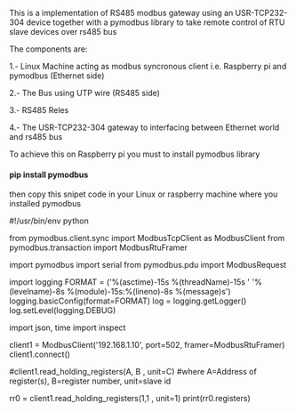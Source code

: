 This is a implementation of RS485 modbus gateway using an USR-TCP232-304 device together with a pymodbus library to take remote control of RTU slave devices over rs485 bus

The components are:

1.- Linux Machine acting as modbus syncronous client i.e. Raspberry pi and pymodbus (Ethernet side)

2.- The Bus using UTP wire (RS485 side)

3.- RS485 Reles

4.- The USR-TCP232-304 gateway to interfacing between Ethernet world and rs485 bus

To achieve this on Raspberry pi you must to install pymodbus library

#### pip install pymodbus

then copy this snipet code in your Linux or raspberry machine where you installed pymodbus

 #!/usr/bin/env python

 from pymodbus.client.sync import ModbusTcpClient as ModbusClient
 from pymodbus.transaction import ModbusRtuFramer

 import pymodbus
 import serial
 from pymodbus.pdu import ModbusRequest

 import logging
 FORMAT = ('%(asctime)-15s %(threadName)-15s '
          '%(levelname)-8s %(module)-15s:%(lineno)-8s %(message)s')
 logging.basicConfig(format=FORMAT)
 log = logging.getLogger()
 log.setLevel(logging.DEBUG)

 import json, time
 import inspect

 client1 = ModbusClient('192.168.1.10', port=502, framer=ModbusRtuFramer)
 client1.connect()

 #client1.read_holding_registers(A, B , unit=C)
 #where A=Address of register(s), B=register number, unit=slave id

 rr0 = client1.read_holding_registers(1,1 , unit=1)
 print(rr0.registers)


